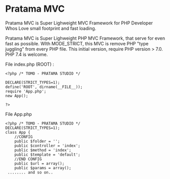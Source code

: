 # Pratama MVC
 Pratama MVC is Super Lighweight MVC Framework for PHP Developer Whos Love small footprint and fast loading.
 
Pratama MVC is Super Lighweight PHP MVC Framework, that serve for even fast as possible. WIth MODE_STRICT, this MVC is remove PHP "type juggling" from every PHP file. This initial version, require PHP version > 7.0. PHP 7.4 is welcome.

File index.php (ROOT) :

```
<?php /* TOMO - PRATAMA STUDIO */

DECLARE(STRICT_TYPES=1);
define('ROOT', dirname(__FILE__));
require 'App.php';
new App();

?>
```

File App.php

```
<?php /* TOMO - PRATAMA STUDIO */
DECLARE(STRICT_TYPES=1);
class App {
	//CONFIG
	public $folder = '';
	public $controller = 'index';
	public $method = 'index';
	public $template = 'default';
	//END CONFIG
	public $url = array();
	public $params = array();
 ........ and so on..
```
